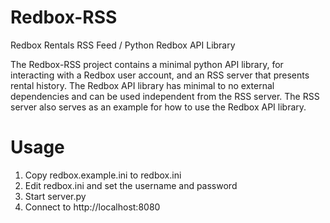 Redbox-RSS
==========

Redbox Rentals RSS Feed / Python Redbox API Library

The Redbox-RSS project contains a minimal python API library, for interacting
with a Redbox user account, and an RSS server that presents rental history. The
Redbox API library has minimal to no external dependencies and can be used
independent from the RSS server. The RSS server also serves as an example for
how to use the Redbox API library.

Usage
=====

1. Copy redbox.example.ini to redbox.ini
2. Edit redbox.ini and set the username and password
3. Start server.py
4. Connect to http://localhost:8080
